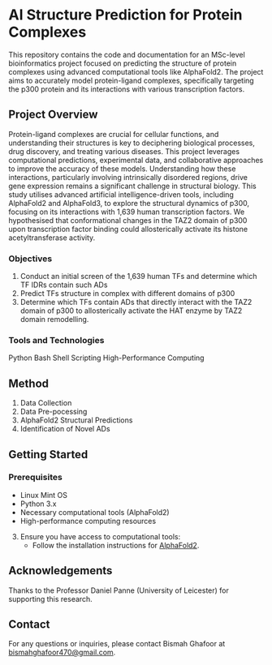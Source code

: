 # AI Structure Prediction for Protein Complexes

This repository contains the code and documentation for an MSc-level bioinformatics project focused on predicting the structure of protein complexes using advanced computational tools like AlphaFold2. The project aims to accurately model protein-ligand complexes, specifically targeting the p300 protein and its interactions with various transcription factors.

## Project Overview

Protein-ligand complexes are crucial for cellular functions, and understanding their structures is key to deciphering biological processes, drug discovery, and treating various diseases. This project leverages computational predictions, experimental data, and collaborative approaches to improve the accuracy of these models. Understanding how these interactions, particularly involving intrinsically disordered regions, drive gene expression remains a significant challenge in structural biology. This study utilises advanced artificial intelligence-driven tools, including AlphaFold2 and AlphaFold3, to explore the structural dynamics of p300, focusing on its interactions with 1,639 human transcription factors. We hypothesised that conformational changes in the TAZ2 domain of p300 upon transcription factor binding could allosterically activate its histone acetyltransferase activity. 

### Objectives
1. Conduct an initial screen of the 1,639 human TFs and determine which TF IDRs contain such ADs
2. Predict TFs structure in complex with different domains of p300
3. Determine which TFs contain ADs that directly interact with the TAZ2 domain of p300 to allosterically activate the HAT enzyme by TAZ2 domain remodelling.

### Tools and Technologies
Python
Bash Shell Scripting
High-Performance Computing

## Method
1. Data Collection
2. Data Pre-pocessing
3. AlphaFold2 Structural Predictions
4. Identification of Novel ADs

## Getting Started

### Prerequisites
- Linux Mint OS
- Python 3.x
- Necessary computational tools (AlphaFold2)
- High-performance computing resources

3. Ensure you have access to computational tools:
    - Follow the installation instructions for [AlphaFold2](https://github.com/deepmind/alphafold).

## Acknowledgements
Thanks to the Professor Daniel Panne (University of Leicester) for supporting this research.

## Contact

For any questions or inquiries, please contact Bismah Ghafoor at bismahghafoor470@gmail.com.
